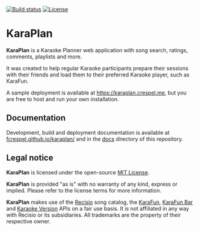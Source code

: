 [![Build status](https://github.com/fcrespel/karaplan/workflows/Build/badge.svg)](https://github.com/fcrespel/karaplan/actions?query=workflow%3ABuild)
[![License](https://img.shields.io/github/license/fcrespel/karaplan.svg)](https://opensource.org/licenses/MIT)

# KaraPlan

**KaraPlan** is a Karaoke Planner web application with song search, ratings, comments, playlists and more.

It was created to help regular Karaoke participants prepare their sessions with their friends and load them to their preferred Karaoke player, such as KaraFun.

A sample deployment is available at https://karaplan.crespel.me, but you are free to host and run your own installation.

## Documentation

Development, build and deployment documentation is available at [fcrespel.github.io/karaplan/](https://fcrespel.github.io/karaplan/) and in the [docs](docs) directory of this repository.

## Legal notice

**KaraPlan** is licensed under the open-source [MIT License](https://opensource.org/licenses/MIT).

**KaraPlan** is provided "as is" with no warranty of any kind, express or implied. Please refer to the license terms for more information.

**KaraPlan** makes use of the [Recisio](https://www.recisio.com) song catalog, the [KaraFun](https://www.karafun.com), [KaraFun Bar](https://www.karafunbar.com) and [Karaoke Version](https://www.karaoke-version.com) APIs on a fair use basis. It is not affiliated in any way with Recisio or its subsidiaries. All trademarks are the property of their respective owner.
